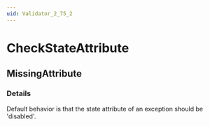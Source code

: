 ```yaml
---
uid: Validator_2_75_2
---
```


# CheckStateAttribute

## MissingAttribute

<!-- Description, Properties, ... sections are auto-generated. -->
<!-- REPLACE ME AUTO-GENERATION -->

### Details

Default behavior is that the state attribute of an exception should be 'disabled'.

<!-- Uncomment to add example code -->
<!--### Example code-->
